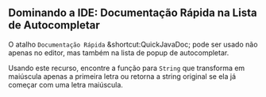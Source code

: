 ## Dominando a IDE: Documentação Rápida na Lista de Autocompletar

O atalho <span class="control">`Documentação Rápida`</span>
<span class="shortcut">&shortcut:QuickJavaDoc;</span>
pode ser usado não apenas no editor, mas também na lista de popup de autocompletar.

Usando este recurso, encontre a função para `String` que transforma em maiúscula apenas a primeira letra ou retorna a string original se ela já começar com uma letra maiúscula.